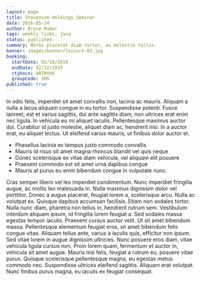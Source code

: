 ```yaml
---
layout: page
title: Stevenson Holdings Seminar
date: 2016-05-24
author: Bruce Huber
tags: weekly links, java
status: published
summary: Morbi placerat diam tortor, eu molestie tellus.
banner: images/banner/leisure-03.jpg
booking:
  startDate: 02/18/2019
  endDate: 02/22/2019
  ctyhocn: ARTNYHX
  groupCode: SHS
published: true
---
```

In odio felis, imperdiet sit amet convallis non, lacinia ac mauris. Aliquam a nulla a lacus aliquam congue in eu tortor. Suspendisse potenti. Fusce laoreet, est et varius sagittis, dui ante sagittis diam, non ultrices erat enim nec ligula. In vehicula eu mi aliquet iaculis. Pellentesque maximus auctor dui. Curabitur id justo molestie, aliquet diam ac, hendrerit nisi. In a auctor erat, eu aliquet lectus. Ut eleifend varius mauris, ut finibus dolor auctor et.

* Phasellus lacinia ex tempus justo commodo convallis
* Mauris id risus sit amet magna rhoncus blandit vel quis neque
* Donec scelerisque ex vitae diam vehicula, vel aliquam elit posuere
* Praesent commodo est sit amet urna dapibus congue
* Mauris at purus eu enim bibendum congue in vulputate nunc.

Cras semper libero vel leo imperdiet condimentum. Nunc imperdiet fringilla augue, ac mollis leo malesuada in. Nulla maximus dignissim dolor vel porttitor. Donec a augue placerat, feugiat lorem a, scelerisque arcu. Nulla ac volutpat ex. Quisque dapibus accumsan facilisis. Etiam non sodales tortor. Nulla nunc diam, pharetra non tellus in, hendrerit rutrum sem. Vestibulum interdum aliquam ipsum, id fringilla lorem feugiat a. Sed sodales massa egestas tempor iaculis. Praesent cursus auctor velit. Ut sit amet bibendum massa. Pellentesque elementum feugiat eros, sit amet bibendum felis congue vitae. Aliquam tellus ante, varius a iaculis quis, efficitur non ipsum.
Sed vitae lorem in augue dignissim ultricies. Nunc posuere eros diam, vitae vehicula ligula cursus non. Proin lorem quam, fermentum et auctor in, vehicula sit amet augue. Mauris nisi felis, feugiat a rutrum eu, posuere vitae purus. Quisque scelerisque pellentesque magna, eu egestas metus commodo nec. Suspendisse ultrices eleifend sagittis. Aliquam erat volutpat. Nunc finibus purus magna, eu iaculis ex feugiat consequat.
